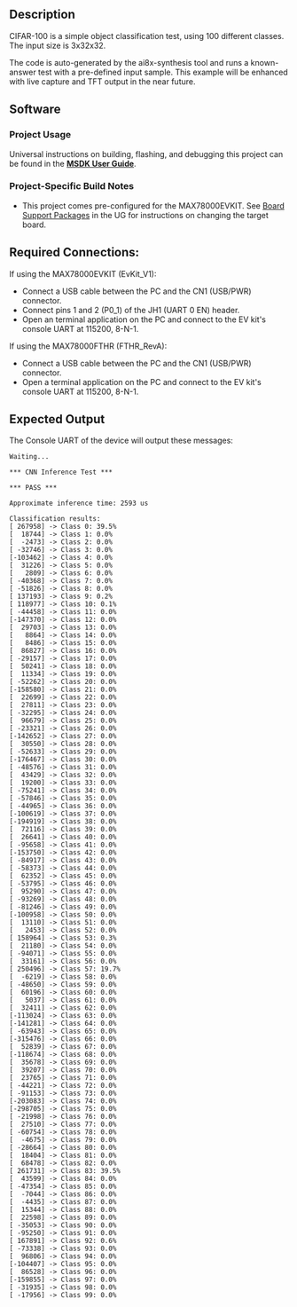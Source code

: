## Description

CIFAR-100 is a simple object classification test, using 100 different classes. The input size is 3x32x32.

The code is auto-generated by the ai8x-synthesis tool and runs a known-answer
test with a pre-defined input sample. This example will be enhanced with live capture and TFT
output in the near future.

## Software

### Project Usage

Universal instructions on building, flashing, and debugging this project can be found in the **[MSDK User Guide](https://analogdevicesinc.github.io/msdk/USERGUIDE/)**.

### Project-Specific Build Notes

* This project comes pre-configured for the MAX78000EVKIT.  See [Board Support Packages](https://analogdevicesinc.github.io/msdk/USERGUIDE/#board-support-packages) in the UG for instructions on changing the target board.

## Required Connections:

If using the MAX78000EVKIT (EvKit_V1):
-   Connect a USB cable between the PC and the CN1 (USB/PWR) connector.
-   Connect pins 1 and 2 (P0_1) of the JH1 (UART 0 EN) header.
-   Open an terminal application on the PC and connect to the EV kit's console UART at 115200, 8-N-1.

If using the MAX78000FTHR (FTHR_RevA):
-   Connect a USB cable between the PC and the CN1 (USB/PWR) connector.
-   Open a terminal application on the PC and connect to the EV kit's console UART at 115200, 8-N-1.

## Expected Output

The Console UART of the device will output these messages:

```
Waiting...

*** CNN Inference Test ***

*** PASS ***

Approximate inference time: 2593 us

Classification results:
[ 267958] -> Class 0: 39.5%
[  18744] -> Class 1: 0.0%
[  -2473] -> Class 2: 0.0%
[ -32746] -> Class 3: 0.0%
[-103462] -> Class 4: 0.0%
[  31226] -> Class 5: 0.0%
[   2809] -> Class 6: 0.0%
[ -40368] -> Class 7: 0.0%
[ -51826] -> Class 8: 0.0%
[ 137193] -> Class 9: 0.2%
[ 118977] -> Class 10: 0.1%
[ -44458] -> Class 11: 0.0%
[-147370] -> Class 12: 0.0%
[  29703] -> Class 13: 0.0%
[   8864] -> Class 14: 0.0%
[   8486] -> Class 15: 0.0%
[  86827] -> Class 16: 0.0%
[ -29157] -> Class 17: 0.0%
[  50241] -> Class 18: 0.0%
[  11334] -> Class 19: 0.0%
[ -52262] -> Class 20: 0.0%
[-158580] -> Class 21: 0.0%
[  22699] -> Class 22: 0.0%
[  27811] -> Class 23: 0.0%
[ -32295] -> Class 24: 0.0%
[  96679] -> Class 25: 0.0%
[ -23321] -> Class 26: 0.0%
[-142652] -> Class 27: 0.0%
[  30550] -> Class 28: 0.0%
[ -52633] -> Class 29: 0.0%
[-176467] -> Class 30: 0.0%
[ -48576] -> Class 31: 0.0%
[  43429] -> Class 32: 0.0%
[  19200] -> Class 33: 0.0%
[ -75241] -> Class 34: 0.0%
[ -57846] -> Class 35: 0.0%
[ -44965] -> Class 36: 0.0%
[-100619] -> Class 37: 0.0%
[-194919] -> Class 38: 0.0%
[  72116] -> Class 39: 0.0%
[  26641] -> Class 40: 0.0%
[ -95658] -> Class 41: 0.0%
[-153750] -> Class 42: 0.0%
[ -84917] -> Class 43: 0.0%
[ -58373] -> Class 44: 0.0%
[  62352] -> Class 45: 0.0%
[ -53795] -> Class 46: 0.0%
[  95290] -> Class 47: 0.0%
[ -93269] -> Class 48: 0.0%
[ -81246] -> Class 49: 0.0%
[-100958] -> Class 50: 0.0%
[  13110] -> Class 51: 0.0%
[   2453] -> Class 52: 0.0%
[ 158964] -> Class 53: 0.3%
[  21180] -> Class 54: 0.0%
[ -94071] -> Class 55: 0.0%
[  33161] -> Class 56: 0.0%
[ 250496] -> Class 57: 19.7%
[  -6219] -> Class 58: 0.0%
[ -48650] -> Class 59: 0.0%
[  60196] -> Class 60: 0.0%
[   5037] -> Class 61: 0.0%
[  32411] -> Class 62: 0.0%
[-113024] -> Class 63: 0.0%
[-141281] -> Class 64: 0.0%
[ -63943] -> Class 65: 0.0%
[-315476] -> Class 66: 0.0%
[  52839] -> Class 67: 0.0%
[-118674] -> Class 68: 0.0%
[  35678] -> Class 69: 0.0%
[  39207] -> Class 70: 0.0%
[  23765] -> Class 71: 0.0%
[ -44221] -> Class 72: 0.0%
[ -91153] -> Class 73: 0.0%
[-203083] -> Class 74: 0.0%
[-298705] -> Class 75: 0.0%
[ -21998] -> Class 76: 0.0%
[  27510] -> Class 77: 0.0%
[ -60754] -> Class 78: 0.0%
[  -4675] -> Class 79: 0.0%
[ -28664] -> Class 80: 0.0%
[  18404] -> Class 81: 0.0%
[  68478] -> Class 82: 0.0%
[ 261731] -> Class 83: 39.5%
[  43599] -> Class 84: 0.0%
[ -47354] -> Class 85: 0.0%
[  -7044] -> Class 86: 0.0%
[  -4435] -> Class 87: 0.0%
[  15344] -> Class 88: 0.0%
[  22598] -> Class 89: 0.0%
[ -35053] -> Class 90: 0.0%
[ -95250] -> Class 91: 0.0%
[ 167891] -> Class 92: 0.6%
[ -73338] -> Class 93: 0.0%
[  96806] -> Class 94: 0.0%
[-104407] -> Class 95: 0.0%
[  86528] -> Class 96: 0.0%
[-159855] -> Class 97: 0.0%
[ -31935] -> Class 98: 0.0%
[ -17956] -> Class 99: 0.0%
```

